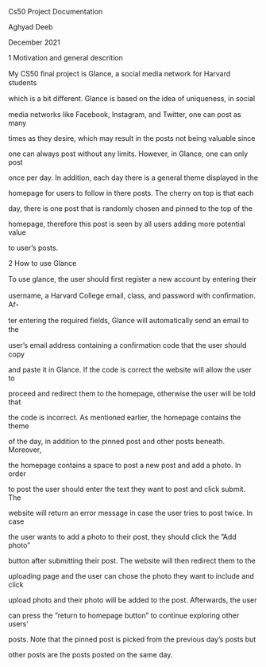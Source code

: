 

Cs50 Project Documentation

Aghyad Deeb

December 2021

1 Motivation and general descrition

My CS50 ﬁnal project is Glance, a social media network for Harvard students

which is a bit diﬀerent. Glance is based on the idea of uniqueness, in social

media networks like Facebook, Instagram, and Twitter, one can post as many

times as they desire, which may result in the posts not being valuable since

one can always post without any limits. However, in Glance, one can only post

once per day. In addition, each day there is a general theme displayed in the

homepage for users to follow in there posts. The cherry on top is that each

day, there is one post that is randomly chosen and pinned to the top of the

homepage, therefore this post is seen by all users adding more potential value

to user’s posts.

2 How to use Glance

To use glance, the user should ﬁrst register a new account by entering their

username, a Harvard College email, class, and password with conﬁrmation. Af-

ter entering the required ﬁelds, Glance will automatically send an email to the

user’s email address containing a conﬁrmation code that the user should copy

and paste it in Glance. If the code is correct the website will allow the user to

proceed and redirect them to the homepage, otherwise the user will be told that

the code is incorrect. As mentioned earlier, the homepage contains the theme

of the day, in addition to the pinned post and other posts beneath. Moreover,

the homepage contains a space to post a new post and add a photo. In order

to post the user should enter the text they want to post and click submit. The

website will return an error message in case the user tries to post twice. In case

the user wants to add a photo to their post, they should click the ”Add photo”

button after submitting their post. The website will then redirect them to the

uploading page and the user can chose the photo they want to include and click

upload photo and their photo will be added to the post. Afterwards, the user

can press the ”return to homepage button” to continue exploring other users’







posts. Note that the pinned post is picked from the previous day’s posts but

other posts are the posts posted on the same day.




